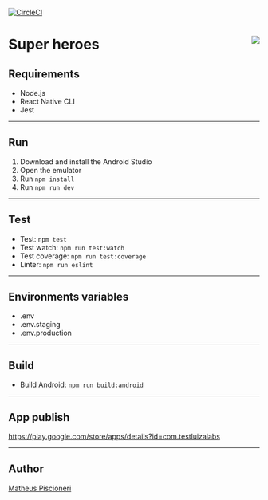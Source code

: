 [![CircleCI](https://circleci.com/gh/mxczpiscioneri/testLuizaLabs.svg?style=svg)](https://circleci.com/gh/mxczpiscioneri/testLuizaLabs)

Super heroes <img src="https://lh3.googleusercontent.com/WRtHOlPbwUhQr0SDv8bYQVbxA1ZYSgqci8HZT39luA99JgZkg72WKKOV1CH8xO0mYRU=s180-rw" align="right">
=========

## Requirements
* Node.js
* React Native CLI
* Jest

--------------------

## Run
1. Download and install the Android Studio
2. Open the emulator
3. Run `npm install`
4. Run `npm run dev`

--------------------

## Test
* Test: `npm test`
* Test watch: `npm run test:watch`
* Test coverage: `npm run test:coverage`
* Linter: `npm run eslint`

--------------------

## Environments variables
* .env
* .env.staging
* .env.production

--------------------

## Build
* Build Android: `npm run build:android`

--------------------

## App publish 
https://play.google.com/store/apps/details?id=com.testluizalabs

--------------------

## Author
[Matheus Piscioneri](https://github.com/mxczpiscioneri)
